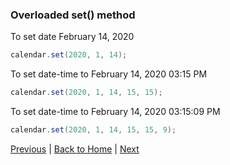 ### Overloaded set() method

To set date February 14, 2020 
```java
calendar.set(2020, 1, 14);
```

To set date-time to February 14, 2020 03:15 PM
```java
calendar.set(2020, 1, 14, 15, 15);
``` 

To set date-time to February 14, 2020 03:15:09 PM
```java
calendar.set(2020, 1, 14, 15, 15, 9);
``` 

[Previous](calendar-07-other-constants.md) | [Back to Home](../../README.md) | [Next](calendar-09-display-names.md)
